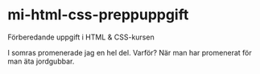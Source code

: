 # mi-html-css-preppuppgift
Förberedande uppgift i HTML &amp; CSS-kursen

I somras promenerade jag en hel del. Varför?
När man har promenerat för man äta jordgubbar.